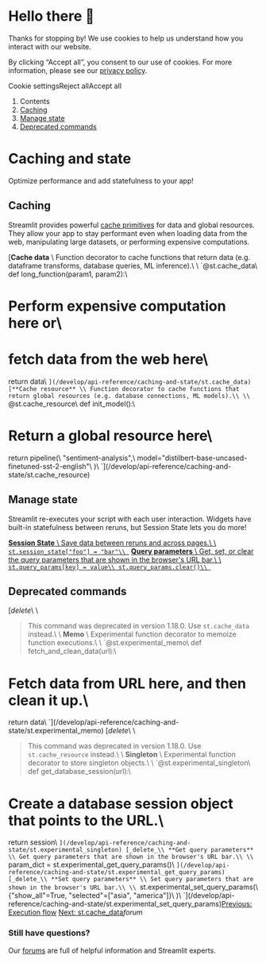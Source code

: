 # Hello there 👋

Thanks for stopping by! We use cookies to help us understand how you interact with our website.

By clicking “Accept all”, you consent to our use of cookies. For more information, please see our [privacy policy](www.streamlit.io/privacy-policy).

Cookie settingsReject allAccept all

1. Contents
2. [Caching](#caching)
3. [Manage state](#manage-state)
4. [Deprecated commands](#deprecated-commands)

# Caching and state

Optimize performance and add statefulness to your app!

## Caching

Streamlit provides powerful [cache primitives](/develop/concepts/architecture/caching) for data and global resources. They allow your app to stay performant even when loading data from the web, manipulating large datasets, or performing expensive computations.

[**Cache data** \\
Function decorator to cache functions that return data (e.g. dataframe transforms, database queries, ML inference).\\
\\
`@st.cache_data\\
def long_function(param1, param2):\\
# Perform expensive computation here or\\
# fetch data from the web here\\
return data\\
`](/develop/api-reference/caching-and-state/st.cache_data) [**Cache resource** \\
Function decorator to cache functions that return global resources (e.g. database connections, ML models).\\
\\
`@st.cache_resource\\
def init_model():\\
# Return a global resource here\\
return pipeline(\\
    "sentiment-analysis",\\
    model="distilbert-base-uncased-finetuned-sst-2-english"\\
)\\
`](/develop/api-reference/caching-and-state/st.cache_resource)

## Manage state

Streamlit re-executes your script with each user interaction. Widgets have built-in statefulness between reruns, but Session State lets you do more!

[**Session State** \\
Save data between reruns and across pages.\\
\\
`st.session_state["foo"] = "bar"\\
`](/develop/api-reference/caching-and-state/st.session_state) [**Query parameters** \\
Get, set, or clear the query parameters that are shown in the browser's URL bar.\\
\\
`st.query_params[key] = value\\
st.query_params.clear()\\
`](/develop/api-reference/caching-and-state/st.query_params)

## Deprecated commands

[_delete_\\
\\
> This command was deprecated in version 1.18.0. Use `st.cache_data` instead.\\
\\
**Memo** \\
Experimental function decorator to memoize function executions.\\
\\
`@st.experimental_memo\\
def fetch_and_clean_data(url):\\
# Fetch data from URL here, and then clean it up.\\
return data\\
`](/develop/api-reference/caching-and-state/st.experimental_memo) [_delete_\\
\\
> This command was deprecated in version 1.18.0. Use `st.cache_resource` instead.\\
\\
**Singleton** \\
Experimental function decorator to store singleton objects.\\
\\
`@st.experimental_singleton\\
def get_database_session(url):\\
# Create a database session object that points to the URL.\\
return session\\
`](/develop/api-reference/caching-and-state/st.experimental_singleton) [_delete_\\
**Get query parameters** \\
Get query parameters that are shown in the browser's URL bar.\\
\\
`param_dict = st.experimental_get_query_params()\\
`](/develop/api-reference/caching-and-state/st.experimental_get_query_params) [_delete_\\
**Set query parameters** \\
Set query parameters that are shown in the browser's URL bar.\\
\\
`st.experimental_set_query_params(\\
{"show_all"=True, "selected"=["asia", "america"]}\\
)\\
`](/develop/api-reference/caching-and-state/st.experimental_set_query_params)[Previous: Execution flow](/develop/api-reference/execution-flow) [Next: st.cache\_data](/develop/api-reference/caching-and-state/st.cache_data)_forum_

### Still have questions?

Our [forums](https://discuss.streamlit.io) are full of helpful information and Streamlit experts.